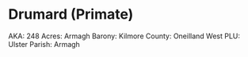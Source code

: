 # Drumard (Primate)

AKA: 248
Acres: Armagh
Barony: Kilmore
County: Oneilland West
PLU: Ulster
Parish: Armagh